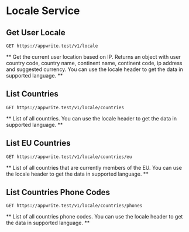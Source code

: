 # Locale Service

## Get User Locale

```http request
GET https://appwrite.test/v1/locale
```

** Get the current user location based on IP. Returns an object with user country code, country name, continent name, continent code, ip address and suggested currency. You can use the locale header to get the data in supported language. **

## List Countries

```http request
GET https://appwrite.test/v1/locale/countries
```

** List of all countries. You can use the locale header to get the data in supported language. **

## List EU Countries

```http request
GET https://appwrite.test/v1/locale/countries/eu
```

** List of all countries that are currently members of the EU. You can use the locale header to get the data in supported language. **

## List Countries Phone Codes

```http request
GET https://appwrite.test/v1/locale/countries/phones
```

** List of all countries phone codes. You can use the locale header to get the data in supported language. **

